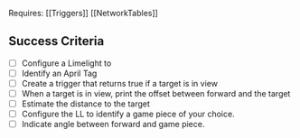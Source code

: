 Requires:
[[Triggers]]
[[NetworkTables]]
## Success Criteria
- [ ] Configure a Limelight to 
- [ ] Identify an April Tag
- [ ] Create a trigger that returns true if a target is in view
- [ ] When a target is in view, print the offset between forward and the target
- [ ] Estimate the distance to the target
- [ ] Configure the LL to identify a game piece of your choice.
- [ ] Indicate angle between forward and game piece.